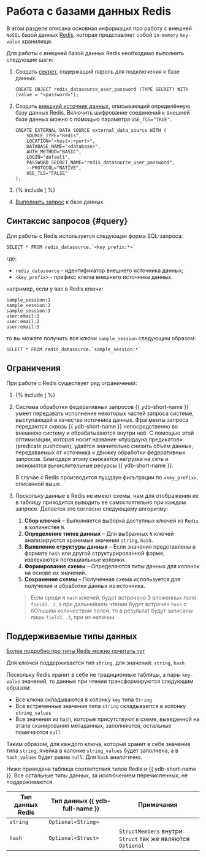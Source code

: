 # Работа с базами данных Redis

В этом разделе описана основная информация про работу с внешней `NoSQL` базой данных [Redis](https://redis.io/), которая представляет собой `in-memory` `key-value` хранилище.

Для работы с внешней базой данных Redis необходимо выполнить следующие шаги:

1. Создать [секрет](../datamodel/secrets.md), содержащий пароль для подключения к базе данных.

    ```yql
    CREATE OBJECT redis_datasource_user_password (TYPE SECRET) WITH (value = "<password>");
    ```

1. Создать [внешний источник данных](../datamodel/external_data_source.md), описывающий определённую базу данных Redis. Включить шифрование соединений к внешней базе данных можно с помощью параметра `USE_TLS="TRUE"`.

    ```yql
    CREATE EXTERNAL DATA SOURCE external_data_source WITH (
        SOURCE_TYPE="Redis",
        LOCATION="<host>:<port>",
        DATABASE_NAME="<database>",
        AUTH_METHOD="BASIC",
        LOGIN="default",
        PASSWORD_SECRET_NAME="redis_datasource_user_password",
        --PROTOCOL="NATIVE",
        USE_TLS="FALSE"
    );
    ```

1. {% include [!](_includes/connector_deployment.md) %}
1. [Выполнить запрос](#query) к базе данных.

## Синтаксис запросов {#query}

Для работы с Redis используется следующая форма SQL-запроса:

```yql
SELECT * FROM redis_datasource.`<key_prefix:*>`
```

где:

- `redis_datasource` - идентификатор внешнего источника данных;
- `<key_prefix>` - префикс ключа внешнего источника данных.

например, если у вас в Redis ключи:
```
sample_session:1
sample_session:2
sample_session:3
user:email:1
user:email:2
user:email:3
```

то вы можете получить все ключи `sample_session` следующим образом:

```yql
SELECT * FROM redis_datasource.`sample_session:*`
```

## Ограничения

При работе с Redis существует ряд ограничений:

1. {% include [!](_includes/supported_requests.md) %}

2. Система обработки федеративных запросов {{ ydb-short-name }} умеет передавать исполнение некоторых частей запроса системе, выступающей в качестве источника данных. Фрагменты запроса передаются сквозь {{ ydb-short-name }} непосредственно во внешнюю систему и обрабатываются внутри неё. С помощью этой оптимизации, которая носит название «пушдауна предикатов» (predicate pushdown), удаётся значительно снизить объём данных, передаваемых от источника к движку обработки федеративных запросов. Благодаря этому снижается нагрузка на сеть и экономятся вычислительные ресурсы {{ ydb-short-name }}.

   В случае с Redis производится пушдаун фильтрации по `<key_prefix>`, описанной выше.

3. Поскольку данные в Redis не имеют схемы, нам для отображения их в таблицу приходится выводить ее самостоятельно при каждом запросе. Делается это согласно следующему алгоритму: 
   1.	**Сбор ключей** – Выполняется выборка доступных ключей из `Redis` в количестве `N`.
   2.	**Определение типов данных** – Для выбранных `N` ключей анализируются хранимые значения `string`, `hash`.
   3.	**Выявление структуры данных** – Если значения представлены в формате `hash` или другой структурированной форме, извлекаются потенциальные колонки.
   4.	**Формирование схемы** – Определяются типы данных для колонок на основе их значений.
   5.	**Сохранение схемы** – Полученная схема используется для получения и обработки данных из источника.

   > Если среди `N` `hash` ключей, будет встречено 3 вложенных поля `field1..3`, а при дальнейшем чтении будет встречен `hash` с бОльшим количеством полей, то в результат будут записаны лишь `field1..3`, при их наличии.

## Поддерживаемые типы данных
[Более подробно про типы Redis можно почитать тут](https://redis.io/glossary/redis-data-structures/)

Для ключей поддерживается тип `string`, для значений: `string`, `hash`

Поскольку Redis хранит в себе не традиционные таблицы, а пары `key-value` значений, то данные при чтении трансформируются следующим образом:

- Все ключи складываются в колонку `key` типа `String`
- Все встреченные значения типа `string` складываются в колонку `string_values`
- Все значения из `hash`, которые присутствуют в схеме, выведенной на этапе сканирования метаданных, заполняются, остальные помечаются `null`

Таким образом, для каждого ключа, который хранит в себе значение типа `string`, ячейка в колонке `string_values` будет заполнена, а в `hash_values` будет равна `null`. Для `hash` аналогично.

Ниже приведена таблица соответствия типов Redis и {{ ydb-short-name }}. Все остальные типы данных, за исключением перечисленных, не поддерживаются.

| Тип данных Redis | Тип данных {{ ydb-full-name }} | Примечания                                                 |
|------------------|--------------------------------|------------------------------------------------------------|
| `string`         | `Optional<String>`             |                                                            |
| `hash`           | `Optional<Struct>`             | `StructMembers` внутри `Struct` так же являются `Optional` |
